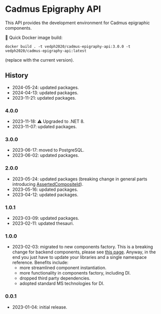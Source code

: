 # Cadmus Epigraphy API

This API provides the development environment for Cadmus epigraphic components.

🐋 Quick Docker image build:

    docker build . -t vedph2020/cadmus-epigraphy-api:3.0.0 -t vedph2020/cadmus-epigraphy-api:latest

(replace with the current version).

## History

- 2024-05-24: updated packages.
- 2024-04-13: updated packages.
- 2023-11-21: updated packages.

### 4.0.0

- 2023-11-18: ⚠️ Upgraded to .NET 8.
- 2023-11-07: updated packages.

### 3.0.0

- 2023-06-17: moved to PostgreSQL.
- 2023-06-02: updated packages.

### 2.0.0

- 2023-05-24: updated packages (breaking change in general parts introducing [AssertedCompositeId](https://github.com/vedph/cadmus-bricks-shell/blob/master/projects/myrmidon/cadmus-refs-asserted-ids/README.md#asserted-composite-id)).
- 2023-05-16: updated packages.
- 2023-04-12: updated packages.

### 1.0.1

- 2023-03-09: updated packages.
- 2023-02-11: updated thesauri.

### 1.0.0

- 2023-02-03: migrated to new components factory. This is a breaking change for backend components, please see [this page](https://myrmex.github.io/overview/cadmus/dev/history/#2023-02-01---backend-infrastructure-upgrade). Anyway, in the end you just have to update your libraries and a single namespace reference. Benefits include:
  - more streamlined component instantiation.
  - more functionality in components factory, including DI.
  - dropped third party dependencies.
  - adopted standard MS technologies for DI.

### 0.0.1

- 2023-01-04: initial release.
